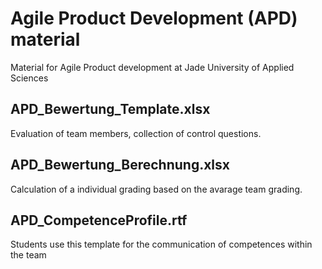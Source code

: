 # Agile Product Development (APD) material
Material for Agile Product development at Jade University of Applied Sciences

## APD_Bewertung_Template.xlsx 
Evaluation of team members, collection of control questions.

## APD_Bewertung_Berechnung.xlsx 
Calculation of a individual grading based on the avarage team grading.

## APD_CompetenceProfile.rtf 
Students use this template for the communication of competences within the team